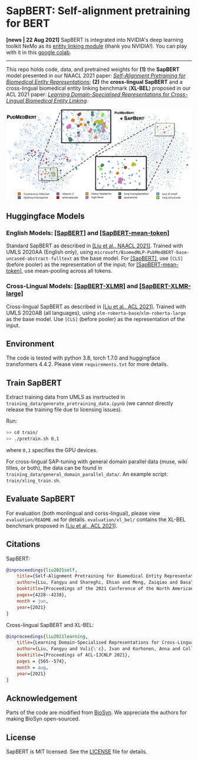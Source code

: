 # SapBERT: Self-alignment pretraining for BERT

**\[news | 22 Aug 2021\]** SapBERT is integrated into NVIDIA's deep learning toolkit NeMo as its [entity linking module](https://docs.nvidia.com/deeplearning/nemo/user-guide/docs/en/main/nlp/entity_linking.html) (thank you NVIDIA!). You can play with it in this [google colab](https://colab.research.google.com/github/NVIDIA/NeMo/blob/v1.0.2/tutorials/nlp/Entity_Linking_Medical.ipynb).

--------

This repo holds code, data, and pretrained weights for **(1)** the **SapBERT** model presented in our NAACL 2021 paper: [*Self-Alignment Pretraining for Biomedical Entity Representations*](https://www.aclweb.org/anthology/2021.naacl-main.334.pdf); **(2)** the **cross-lingual SapBERT** and a cross-lingual biomedical entity linking benchmark (**XL-BEL**) proposed in our ACL 2021 paper: [*Learning Domain-Specialised Representations for Cross-Lingual Biomedical Entity Linking*](https://arxiv.org/pdf/2105.14398.pdf).

![front-page-graph](/misc/sapbert_front_graphs_v6.png?raw=true)




## Huggingface Models

### English Models: [\[SapBERT\]](https://huggingface.co/cambridgeltl/SapBERT-from-PubMedBERT-fulltext) and [\[SapBERT-mean-token\]](https://huggingface.co/cambridgeltl/SapBERT-from-PubMedBERT-fulltext-mean-token)
Standard SapBERT as described in [\[Liu et al., NAACL 2021\]](https://www.aclweb.org/anthology/2021.naacl-main.334.pdf). Trained with UMLS 2020AA (English only), using `microsoft/BiomedNLP-PubMedBERT-base-uncased-abstract-fulltext` as the base model. For [\[SapBERT\]](https://huggingface.co/cambridgeltl/SapBERT-from-PubMedBERT-fulltext), use `[CLS]` (before pooler) as the representation of the input; for [\[SapBERT-mean-token\]](https://huggingface.co/cambridgeltl/SapBERT-from-PubMedBERT-fulltext-mean-token), use mean-pooling across all tokens.

### Cross-Lingual Models: [\[SapBERT-XLMR\]](https://huggingface.co/cambridgeltl/SapBERT-UMLS-2020AB-all-lang-from-XLMR) and [\[SapBERT-XLMR-large\]](https://huggingface.co/cambridgeltl/SapBERT-UMLS-2020AB-all-lang-from-XLMR-large)
Cross-lingual SapBERT as described in [\[Liu et al., ACL 2021\]](https://arxiv.org/pdf/2105.14398.pdf). Trained with UMLS 2020AB (all languages), using `xlm-roberta-base`/`xlm-roberta-large` as the base model. Use `[CLS]` (before pooler) as the representation of the input.

## Environment
The code is tested with python 3.8, torch 1.7.0 and huggingface transformers 4.4.2. Please view `requirements.txt` for more details.

## Train SapBERT
Extract training data from UMLS as insrtructed in `training_data/generate_pretraining_data.ipynb` (we cannot directly release the training file due to licensing issues).

Run:
```bash
>> cd train/
>> ./pretrain.sh 0,1 
```
where `0,1` specifies the GPU devices. 

For cross-lingual SAP-tuning with general domain parallel data (muse, wiki titles, or both), the data can be found in `training_data/general_domain_parallel_data/`. An example script: `train/xling_train.sh`. 

## Evaluate SapBERT
For evaluation (both monlingual and corss-lingual), please view `evaluation/README.md` for details. `evaluation/xl_bel/` contains the XL-BEL benchmark proposed in [\[Liu et al., ACL 2021\]](https://arxiv.org/pdf/2105.14398.pdf).

## Citations
SapBERT: 
```bibtex
@inproceedings{liu2021self,
	title={Self-Alignment Pretraining for Biomedical Entity Representations},
	author={Liu, Fangyu and Shareghi, Ehsan and Meng, Zaiqiao and Basaldella, Marco and Collier, Nigel},
	booktitle={Proceedings of the 2021 Conference of the North American Chapter of the Association for Computational Linguistics: Human Language Technologies},
	pages={4228--4238},
	month = jun,
	year={2021}
}
```
Cross-lingual SapBERT and XL-BEL:
```bibtex
@inproceedings{liu2021learning,
	title={Learning Domain-Specialised Representations for Cross-Lingual Biomedical Entity Linking},
	author={Liu, Fangyu and Vuli{\'c}, Ivan and Korhonen, Anna and Collier, Nigel},
	booktitle={Proceedings of ACL-IJCNLP 2021},
	pages = {565--574},
	month = aug,
	year={2021}
}
```

## Acknowledgement
Parts of the code are modified from [BioSyn](https://github.com/dmis-lab/BioSyn). We appreciate the authors for making BioSyn open-sourced.

## License
SapBERT is MIT licensed. See the [LICENSE](LICENSE) file for details.
